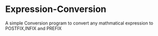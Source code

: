 # Expression-Conversion
A simple Conversion program to convert any mathmatical expression to POSTFIX,INFIX and PREFIX
